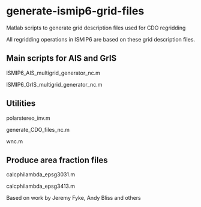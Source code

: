 # generate-ismip6-grid-files

Matlab scripts to generate grid description files used for CDO regridding

All regridding operations in ISMIP6 are based on these grid description files.

## Main scripts for AIS and GrIS

ISMIP6_AIS_multigrid_generator_nc.m

ISMIP6_GrIS_multigrid_generator_nc.m

## Utilities

polarstereo_inv.m

generate_CDO_files_nc.m

wnc.m

## Produce area fraction files 

calcphilambda_epsg3031.m

calcphilambda_epsg3413.m



Based on work by Jeremy Fyke, Andy Bliss and others
